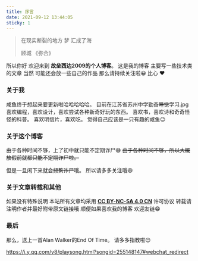 ```yaml
---
title: 序言
date: 2021-09-12 13:44:05
sticky: 1
---
```


> 在现实断裂的地方
> 梦 汇成了海
>
> 顾城 《弥合》  

所以你好 欢迎来到 **故垒西边2009的个人博客**。
这是我的博客 主要写一些技术类的文章
当然 可能还会放一些自己的作品
那么请持续关注啦😀
比心 ❤

<!--more-->

### 关于我

咸鱼终于想起来要更新啦哈哈哈哈哈。
目前在江苏省苏州中学勤奋~~睡觉~~学习.jpg
喜欢编程，喜欢设计，喜欢尝试各种新奇好玩的东西。
喜欢书，喜欢诗和奇奇怪怪的科普。
喜欢明信片，喜欢吃。
觉得自己应该是一只有趣的咸鱼😉

### 关于这个博客

由于各种时间不够，上了初中就只能不定期诈尸😅
~~由于各种时间不够，所以大概放假前就都只能不定期诈尸啦。~~

但是一旦闲下来就会~~频繁诈尸~~哦。
所以请多多关注哦😃

### 关于文章转载和其他

如果没有特殊说明 本站所有文章均采用 **[CC BY-NC-SA 4.0 CN](https://creativecommons.org/licenses/by-nc-sa/4.0/deed.zh)** 许可协议
转载请注明作者并最好附带原文链接哦
顺便如果喜欢我的博客 欢迎友链😁

### 最后

那么，送上一首Alan Walker的End Of Time。
请多多指教啦😊

https://i.y.qq.com/v8/playsong.html?songid=255148147#webchat_redirect

